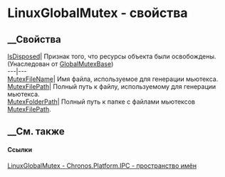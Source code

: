# LinuxGlobalMutex - свойства
##  __Свойства
[IsDisposed](P_Chronos_Platform_IPC_GlobalMutexBase_IsDisposed.htm)| Признак
того, что ресурсы объекта были освобождены.  
(Унаследован от [GlobalMutexBase](T_Chronos_Platform_IPC_GlobalMutexBase.htm))  
---|---  
[MutexFileName](P_Chronos_Platform_IPC_LinuxGlobalMutex_MutexFileName.htm)|
Имя файла, используемое для генерации мьютекса.  
[MutexFilePath](P_Chronos_Platform_IPC_LinuxGlobalMutex_MutexFilePath.htm)|
Полный путь к файлу, используемому для генерации мьютекса.  
[MutexFolderPath](P_Chronos_Platform_IPC_LinuxGlobalMutex_MutexFolderPath.htm)|
Полный путь к папке с файлами мьютексов
[MutexFilePath](P_Chronos_Platform_IPC_LinuxGlobalMutex_MutexFilePath.htm).  
## __См. также
#### Ссылки
[LinuxGlobalMutex - ](T_Chronos_Platform_IPC_LinuxGlobalMutex.htm)
[Chronos.Platform.IPC - пространство имён](N_Chronos_Platform_IPC.htm)
